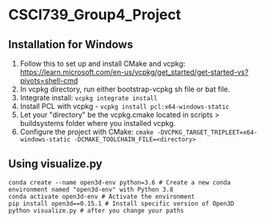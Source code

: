# CSCI739_Group4_Project

## Installation for Windows
1. Follow this to set up and install CMake and vcpkg:
https://learn.microsoft.com/en-us/vcpkg/get_started/get-started-vs?pivots=shell-cmd
2. In vcpkg directory, run either bootstrap-vcpkg sh file or bat file.
3. Integrate install: `vcpkg integrate install`
4. Install PCL with vcpkg - `vcpkg install pcl:x64-windows-static`
5. Let your "directory" be the vcpkg.cmake located in scripts > buildsystems folder where you installed vcpkg.
6. Configure the project with CMake: `cmake -DVCPKG_TARGET_TRIPLEET=x64-windows-static -DCMAKE_TOOLCHAIN_FILE=<directory>`

## Using visualize.py
```
conda create --name open3d-env python=3.6 # Create a new conda environment named "open3d-env" with Python 3.8
conda activate open3d-env # Activate the environment
pip install open3d==0.15.1 # Install specific version of Open3D
python visualize.py # after you change your paths

```